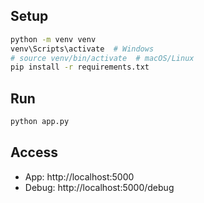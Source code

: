 

## Setup
```bash
python -m venv venv
venv\Scripts\activate  # Windows
# source venv/bin/activate  # macOS/Linux
pip install -r requirements.txt
```

## Run
```bash
python app.py
```

## Access
- App: http://localhost:5000
- Debug: http://localhost:5000/debug
